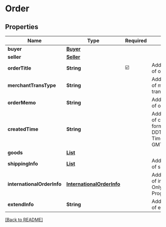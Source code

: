 # Order
## Properties

| Name | Type | Required | Description |
| ------------- | ------------- | ------------- | ------------- |
| **buyer** | [**Buyer**](Buyer.md) |  |  |
| **seller** | [**Seller**](Seller.md) |  |  |
| **orderTitle** | **String** | ☑️ | Additional information of order title |
| **merchantTransType** | **String** |  | Additional information of merchant transaction type |
| **orderMemo** | **String** |  | Additional information of order memo |
| **createdTime** | **String** |  | Additional information of created time, in format YYYY-MM-DDTHH:mm:ss+07:00. Time must be in GMT+7 (Jakarta time) |
| **goods** | [**List**](Goods.md) |  |  |
| **shippingInfo** | [**List**](ShippingInfo.md) |  | Additional information of shipping |
| **internationalOrderInfo** | [**InternationalOrderInfo**](InternationalOrderInfo.md) |  | Additional information of international order. Only use for Mini Program service |
| **extendInfo** | **String** |  | Additional information of extend |

[[Back to README]](../../../../README.md)
